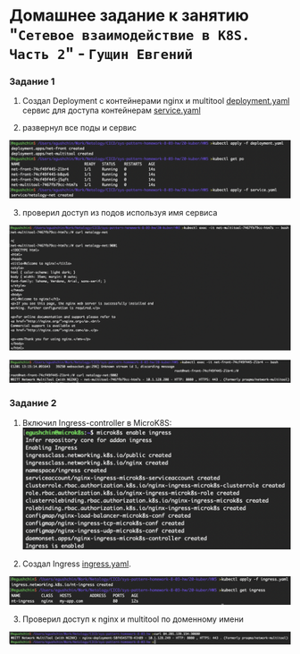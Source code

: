 # Домашнее задание к занятию "`Сетевое взаимодействие в K8S. Часть 2`" - `Гущин Евгений`

### Задание 1

1. Создал Deployment с контейнерами nginx и multitool [deployment.yaml](./deployment.yaml) 
сервис для доступа контейнерам [service.yaml](./service.yaml) 

2. развернул все поды и сервис

![task2](../../img/20-kuber/HW5/task1_1.png)  

3. проверил доступ из подов используя имя сервиса

![task2](../../img/20-kuber/HW5/task1_2.png)  

![task2](../../img/20-kuber/HW5/task1_3.png)  


### Задание 2

1. Включил Ingress-controller в MicroK8S:
![task2](../../img/20-kuber/HW5/task2_1.png)  

2. Создал Ingress [ingress.yaml](./ingress.yaml).

![task2](../../img/20-kuber/HW5/task2_2.png)  

3. Проверил доступ к nginx и multitool по доменному имени

![task2](../../img/20-kuber/HW4/task2_3.png)  



